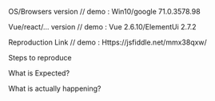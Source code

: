 <!--
重要: 请使用以下规范描述你的情况
未通过以上规范创建的 issue 会被直接关闭。

########

Important: please use the following specification to describe your situation
Issues that are not created through the above specification are closed directly.
-->


OS/Browsers version
// demo : Win10/google 71.0.3578.98


Vue/react/... version
// demo : Vue 2.6.10/ElementUi 2.7.2


Reproduction Link
// demo : Https://jsfiddle.net/mmx38qxw/


Steps to reproduce


What is Expected?


What is actually happening?
